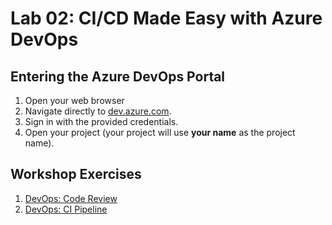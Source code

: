 # Lab 02: CI/CD Made Easy with Azure DevOps

## Entering the Azure DevOps Portal

1. Open your web browser
2. Navigate directly to [dev.azure.com](https://aex.dev.azure.com).
3. Sign in with the provided credentials.
4. Open your project (your project will use **your name** as the project name).

## Workshop Exercises

1. [DevOps: Code Review](2-1-devops-code-review.md)
2. [DevOps: CI Pipeline](2-2-devops-ci-pipeline.md)